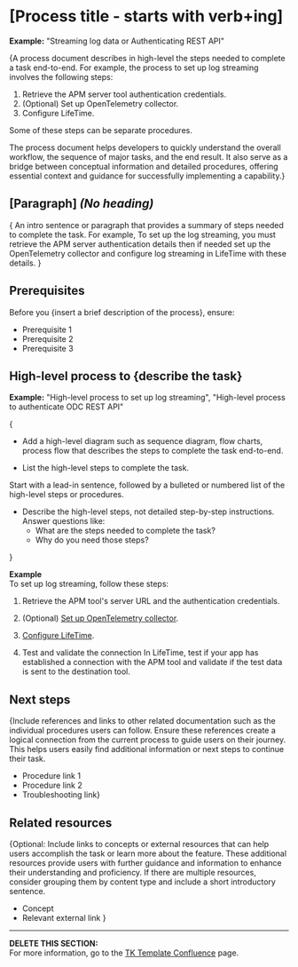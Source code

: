 # [Process title - starts with verb+ing]
**Example:** "Streaming log data or Authenticating REST API"

{A process document describes in high-level the steps needed to complete a task end-to-end. For example, the process to set up log streaming involves the following steps:
1. Retrieve the APM server tool authentication credentials.
2. (Optional) Set up OpenTelemetry collector.
3. Configure LifeTime.

Some of these steps can be separate procedures.

The process document helps developers to quickly understand the overall workflow, the sequence of major tasks, and the end result. It also serve as a bridge between conceptual information and detailed procedures, offering essential context and guidance for successfully implementing a capability.}

## [Paragraph] *(No heading)*
{ An intro sentence or paragraph that provides a summary of steps needed to complete the task. For example, To set up the log streaming, you must retrieve the APM server authentication details then if needed set up the OpenTelemetry collector and configure log streaming in LifeTime with these details.  } 

## Prerequisites

Before you {insert a brief description of the process}, ensure:
* Prerequisite 1   
* Prerequisite 2  
* Prerequisite 3


## High-level process to {describe the task}

**Example:** "High-level process to set up log streaming", "High-level process to authenticate ODC REST API"

{

* Add a high-level diagram such as sequence diagram, flow charts, process flow that describes the steps to complete the task end-to-end.
  
* List the high-level steps to complete the task.

Start with a lead-in sentence, followed by a bulleted or numbered list of the high-level steps or procedures.

* Describe the high-level steps, not detailed step-by-step instructions.  
  Answer questions like:  
    * What are the steps needed to complete the task?  
    * Why do you need those steps?
 
}

**Example**  
To set up log streaming, follow these steps:

1. Retrieve the APM tool's server URL and the authentication credentials.

2. (Optional) [Set up OpenTelemetry collector](procedure.md).

3. [Configure LifeTime](procedure.md).

4. Test and validate the connection In LifeTime, test if your app has established a connection with the APM tool and validate if the test data is sent to the destination tool. 

## Next steps

{Include references and links to other related documentation such as the individual procedures users can follow. Ensure these references create a logical connection from the current process to guide users on their journey. This helps users easily find additional information or next steps to continue their task. 

* Procedure link 1
* Procedure link 2
* Troubleshooting link}

## Related resources

{Optional: Include links to concepts or external resources that can help users accomplish the task or learn more about the feature. These additional resources provide users with further guidance and information to enhance their understanding and proficiency. If there are multiple resources, consider grouping them by content type and include a short introductory sentence.

* Concept
* Relevant external link
}
_________________________________________________________________________________________________________________________________________________________________
**DELETE THIS SECTION:**  
For more information, go to the [TK Template Confluence](https://outsystemsrd.atlassian.net/wiki/spaces/TK/pages/2488336658/Technical+Knowledge+Templates#Process) page.
